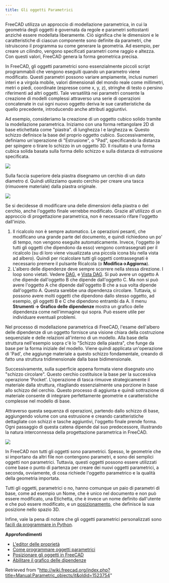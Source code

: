 ```yaml
---
title: Gli oggetti Parametrici
---
```


FreeCAD utilizza un approccio di modellazione parametrica, in cui la geometria degli oggetti è governata da regole e parametri sottostanti anziché essere modellata liberamente. Ciò significa che le dimensioni e le caratteristiche di ciascun componente sono definite da parametri, che istruiscono il programma su come generare la geometria. Ad esempio, per creare un cilindro, vengono specificati parametri come raggio e altezza. Con questi valori, FreeCAD genera la forma geometrica precisa.

In FreeCAD, gli oggetti parametrici sono essenzialmente piccoli script programmabili che vengono eseguiti quando un parametro viene modificato. Questi parametri possono variare ampiamente, inclusi numeri interi e a virgola mobile, valori dimensionali del mondo reale come millimetri, metri o piedi, coordinate (espresse come x, y, z), stringhe di testo o persino riferimenti ad altri oggetti. Tale versatilità nei parametri consente la creazione di modelli complessi attraverso una serie di operazioni concatenate in cui ogni nuovo oggetto deriva le sue caratteristiche da quello precedente, introducendo anche attributi aggiuntivi.

Ad esempio, consideriamo la creazione di un oggetto cubico solido tramite la modellazione parametrica. Iniziamo con una forma rettangolare 2D di base etichettata come "piastra". di lunghezza l e larghezza w. Questo schizzo definisce la base del proprio oggetto cubico. Successivamente, definiamo un'operazione di "Estrusione", o "Pad", specificando la distanza per spingere o tirare lo schizzo in un oggetto 3D. Il risultato è una forma cubica solida basata sulla forma dello schizzo e sulla distanza di estrusione specificata.

![](/images/FreeCAD_022_PArametricDesignPlate.png)

Sulla faccia superiore dela piastra disegnamo un cerchio di un dato diametro d. Quindi utilizziamo questo cerchio per creare una tasca (rimuovere materiale) dalla piastra originale.

![](/images/FreeCAD_022_ParametricDesignPocket.png)

Se si decidesse di modificare una delle dimensioni della piastra o del cerchio, anche l'oggetto finale verrebbe modificato. Grazie all'utilizzo di un approccio di progettazione parametrica, non è necessario rifare l'oggetto dall'inizio.

1. Il ricalcolo non è sempre automatico. Le operazioni pesanti, che modificano una grande parte del documento, e quindi richiedono un po' di tempo, non vengono eseguite automaticamente. Invece, l'oggetto (e tutti gli oggetti che dipendono da esso) vengono contrassegnati per il ricalcolo (su di loro viene visualizzata una piccola icona blu nella vista ad albero). Quindi per ricalcolare tutti gli oggetti contrassegnati è necessario premere il pulsante Ricalcola (o **Modifica->Aggiorna**).
2. L'albero delle dipendenze deve sempre scorrere nella stessa direzione. I loop sono vietati. Vedere [DAG](/Glossary#Directed_Acyclic_Graph "Glossary"), e [Vista DAG](/DAG_view/it "DAG view/it"). Si può avere un oggetto A che dipende dall'oggetto B che dipende dall'oggetto C. Ma non si può avere l'oggetto A che dipende dall'oggetto B che a sua volta dipende dall'oggetto A. Questa sarebbe una dipendenza circolare. Tuttavia, si possono avere molti oggetti che dipendono dallo stesso oggetto, ad esempio, gli oggetti B e C che dipendono entrambi da A. Il menu **Strumenti -> Grafico delle dipendenze** mostra un grafico delle dipendenza come nell'immagine qui sopra. Può essere utile per individuare eventuali problemi.

Nel processo di modellazione parametrica di FreeCAD, l'esame dell'albero delle dipendenze di un oggetto fornisce una visione chiara della costruzione sequenziale e delle relazioni all'interno di un modello. Alla base della struttura nell'esempio sopra c'è lo "Schizzo della piastra", che funge da base per la forma iniziale del modello. Viene quindi applicata un'operazione di 'Pad', che aggiunge materiale a questo schizzo fondamentale, creando di fatto una struttura tridimensionale dalla base bidimensionale.

Successivamente, sulla superficie appena formata viene disegnato uno "schizzo circolare". Questo cerchio costituisce la base per la successiva operazione 'Pocket'. L'operazione di tasca rimuove strategicamente il materiale dalla struttura, ritagliando essenzialmente una porzione in base allo schizzo del cerchio. Questo processo di aggiunta e quindi sottrazione di materiale consente di integrare perfettamente geometrie e caratteristiche complesse nel modello di base.

Attraverso questa sequenza di operazioni, partendo dallo schizzo di base, aggiungendo volume con una estrusione e creando caratteristiche dettagliate con schizzi e tasche aggiuntivi, l'oggetto finale prende forma. Ogni passaggio di questa catena dipende dal suo predecessore, illustrando la natura interconnessa della progettazione parametrica in FreeCAD.

![](/images/FreeCAD_022_ParametricDesignDependGraph.png)

In FreeCAD non tutti gli oggetti sono parametrici. Spesso, le geometrie che si importano da altri file non contengono parametri, e sono dei semplici oggetti non parametrici. Tuttavia, questi oggetti possono essere utilizzati come base o punto di partenza per creare dei nuovi oggetti parametrici, a seconda, ovviamente, di cosa richiede l'oggetto parametrico e la qualità della geometria importata.

Tutti gli oggetti, parametrici o no, hanno comunque un paio di parametri di base, come ad esempio un Nome, che è unico nel documento e non può essere modificato, una Etichetta, che è invece un nome definito dall'utente e che può essere modificato, e un [posizionamento](/Placement/it "Placement/it"), che definisce la sua posizione nello spazio 3D.

Infine, vale la pena di notare che gli oggetti parametrici personalizzati sono [facili da programmare in Python](/Scripted_objects/it "Scripted objects/it").

**Approfondimenti**

- [L'editor delle proprietà](/Property_editor/it "Property editor/it")
- [Come programmare oggetti parametrici](/Scripted_objects/it "Scripted objects/it")
- [Posizionare gli oggetti in FreeCAD](/Placement/it "Placement/it")
- [Abilitare il grafico delle dipendenze](/Std_DependencyGraph/it "Std DependencyGraph/it")

Retrieved from "<http://wiki.freecad.org/index.php?title=Manual:Parametric_objects/it&oldid=1523754>"
